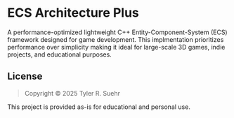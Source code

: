 # ECS Architecture Plus

A performance-optimized lightweight C++ Entity-Component-System (ECS) framework designed for game development. This implmentation prioritizes performance over simplicity making it ideal for large-scale 3D games, indie projects, and educational purposes.

## License

> Copyright © 2025 Tyler R. Suehr

This project is provided as-is for educational and personal use.
